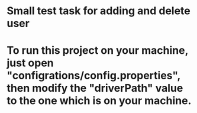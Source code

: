 # Small test task for adding and delete user
# To run this project on your machine, just open "configrations/config.properties", then modify the "driverPath" value to the one which is on your machine.
